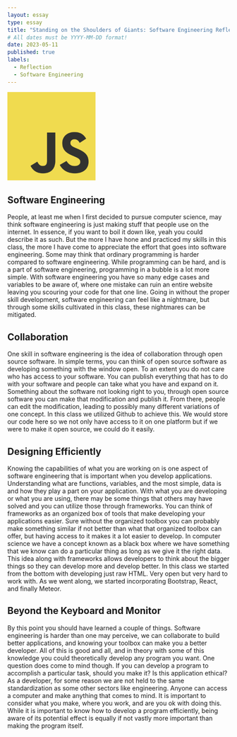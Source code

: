 ```yaml
---
layout: essay
type: essay
title: "Standing on the Shoulders of Giants: Software Engineering Reflection"
# All dates must be YYYY-MM-DD format!
date: 2023-05-11
published: true
labels:
  - Reflection
  - Software Engineering
---
```


<img width="200px" class="rounded float-start pe-4" src="../img/difficulty/JS-logo.png">

## Software Engineering
People, at least me when I first decided to pursue computer science, may think software engineering is just making stuff that people use on the internet. In essence, if you want to boil it down like, yeah you could describe it as such. But the more I have hone and practiced my skills in this class, the more I have come to appreciate the effort that goes into software engineering. Some may think that ordinary programming is harder compared to software engineering. While programming can be hard, and is a part of software engineering, programming in a bubble is a lot more simple. With software engineering you have so many edge cases and variables to be aware of, where one mistake can ruin an entire website leaving you scouring your code for that one line. Going in without the proper skill development, software engineering can feel like a nightmare, but through some skills cultivated in this class, these nightmares can be mitigated. 

## Collaboration
One skill in software engineering is the idea of collaboration through open source software. In simple terms, you can think of open source software as developing something with the window open. To an extent you do not care who has access to your software. You can publish everything that has to do with your software and people can take what you have and expand on it. Something about the software not looking right to you, through open source software you can make that modification and publish it. From there, people can edit the modification, leading to possibly many different variations of one concept. In this class we utilized Github to achieve this. We would store our code here so we not only have access to it on one platform but if we were to make it open source, we could do it easily. 

## Designing Efficiently 
Knowing the capabilities of what you are working on is one aspect of software engineering that is important when you develop applications. Understanding what are functions, variables, and the most simple, data is and how they play a part on your application. With what you are developing or what you are using, there may be some things that others may have solved and you can utilize those through frameworks. You can think of frameworks as an organized box of tools that make developing your applications easier. Sure without the organized toolbox you can probably make something similar if not better than what that organized toolbox can offer, but having access to it makes it a lot easier to develop. In computer science we have a concept known as a black box where we have something that we know can do a particular thing as long as we give it the right data. This idea along with frameworks allows developers to think about the bigger things so they can develop more and develop better. In this class we started from the bottom with developing just raw HTML. Very open but very hard to work with. As we went along, we started incorporating Bootstrap, React, and finally Meteor. 

## Beyond the Keyboard and Monitor
By this point you should have learned a couple of things. Software engineering is harder than one may perceive, we can collaborate to build better applications, and knowing your toolbox can make you a better developer. All of this is good and all, and in theory with some of this knowledge you could theoretically develop any program you want. One question does come to mind though. If you can develop a program to accomplish a particular task, should you make it? Is this application ethical? As a developer, for some reason we are not held to the same standardization as some other sectors like engineering. Anyone can access a computer and make anything that comes to mind. It is important to consider what you make, where you work, and are you ok with doing this. While it is important to know how to develop a program efficiently, being aware of its potential effect is equally if not vastly more important than making the program itself.  



